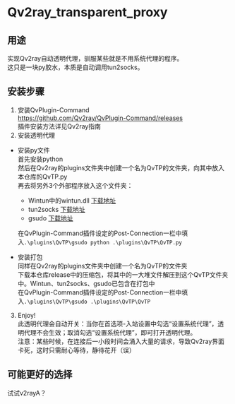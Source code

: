 # Qv2ray_transparent_proxy  
## 用途  
实现Qv2ray自动透明代理，驯服某些就是不用系统代理的程序。  
这只是一块py胶水，本质是自动调用tun2socks。  
## 安装步骤  
1. 安装QvPlugin-Command  
  https://github.com/Qv2ray/QvPlugin-Command/releases  
  插件安装方法详见Qv2ray指南  
2. 安装透明代理  
  - 安装py文件  
    首先安装python  
    然后在Qv2ray的plugins文件夹中创建一个名为QvTP的文件夹，向其中放入本仓库的QvTP.py  
    再去将另外3个外部程序放入这个文件夹：  
    - Wintun中的wintun.dll [下载地址](https://www.wintun.net/)  
    - tun2socks [下载地址](https://github.com/xjasonlyu/tun2socks/releases)  
    - gsudo [下载地址](https://github.com/gerardog/gsudo/releases)  
    
    在QvPlugin-Command插件设定的Post-Connection一栏中填入`.\plugins\QvTP\gsudo python .\plugins\QvTP\QvTP.py`  
  - 安装打包  
    同样在Qv2ray的plugins文件夹中创建一个名为QvTP的文件夹  
    下载本仓库release中的压缩包，将其中的一大堆文件解压到这个QvTP文件夹中。Wintun、tun2socks、gsudo已包含在打包中  
    在QvPlugin-Command插件设定的Post-Connection一栏中填入`.\plugins\QvTP\gsudo .\plugins\QvTP\QvTP`  
3. Enjoy!  
  此透明代理会自动开关：当你在首选项-入站设置中勾选“设置系统代理”，透明代理不会生效；取消勾选“设置系统代理”，即可打开透明代理。  
  注意：某些时候，在连接后一小段时间会涌入大量的请求，导致Qv2ray界面卡死，这时只需耐心等待，静待花开（误）  
## 可能更好的选择
试试v2rayA？  
